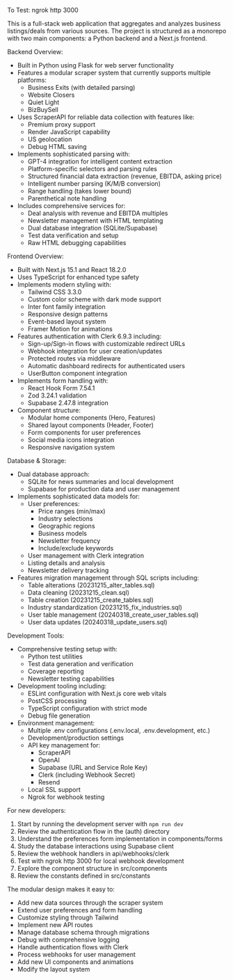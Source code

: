 To Test: ngrok http 3000

This is a full-stack web application that aggregates and analyzes business listings/deals from various sources. The project is structured as a monorepo with two main components: a Python backend and a Next.js frontend.

Backend Overview:
- Built in Python using Flask for web server functionality
- Features a modular scraper system that currently supports multiple platforms:
  - Business Exits (with detailed parsing)
  - Website Closers
  - Quiet Light
  - BizBuySell
- Uses ScraperAPI for reliable data collection with features like:
  - Premium proxy support
  - Render JavaScript capability
  - US geolocation
  - Debug HTML saving
- Implements sophisticated parsing with:
  - GPT-4 integration for intelligent content extraction
  - Platform-specific selectors and parsing rules
  - Structured financial data extraction (revenue, EBITDA, asking price)
  - Intelligent number parsing (K/M/B conversion)
  - Range handling (takes lower bound)
  - Parenthetical note handling
- Includes comprehensive services for:
  - Deal analysis with revenue and EBITDA multiples
  - Newsletter management with HTML templating
  - Dual database integration (SQLite/Supabase)
  - Test data verification and setup
  - Raw HTML debugging capabilities

Frontend Overview:
- Built with Next.js 15.1 and React 18.2.0
- Uses TypeScript for enhanced type safety
- Implements modern styling with:
  - Tailwind CSS 3.3.0
  - Custom color scheme with dark mode support
  - Inter font family integration
  - Responsive design patterns
  - Event-based layout system
  - Framer Motion for animations
- Features authentication with Clerk 6.9.3 including:
  - Sign-up/Sign-in flows with customizable redirect URLs
  - Webhook integration for user creation/updates
  - Protected routes via middleware
  - Automatic dashboard redirects for authenticated users
  - UserButton component integration
- Implements form handling with:
  - React Hook Form 7.54.1
  - Zod 3.24.1 validation
  - Supabase 2.47.8 integration
- Component structure:
  - Modular home components (Hero, Features)
  - Shared layout components (Header, Footer)
  - Form components for user preferences
  - Social media icons integration
  - Responsive navigation system

Database & Storage:
- Dual database approach:
  - SQLite for news summaries and local development
  - Supabase for production data and user management
- Implements sophisticated data models for:
  - User preferences:
    - Price ranges (min/max)
    - Industry selections
    - Geographic regions
    - Business models
    - Newsletter frequency
    - Include/exclude keywords
  - User management with Clerk integration
  - Listing details and analysis
  - Newsletter delivery tracking
- Features migration management through SQL scripts including:
  - Table alterations (20231215_alter_tables.sql)
  - Data cleaning (20231215_clean.sql)
  - Table creation (20231215_create_tables.sql)
  - Industry standardization (20231215_fix_industries.sql)
  - User table management (20240318_create_user_tables.sql)
  - User data updates (20240318_update_users.sql)

Development Tools:
- Comprehensive testing setup with:
  - Python test utilities
  - Test data generation and verification
  - Coverage reporting
  - Newsletter testing capabilities
- Development tooling including:
  - ESLint configuration with Next.js core web vitals
  - PostCSS processing
  - TypeScript configuration with strict mode
  - Debug file generation
- Environment management:
  - Multiple .env configurations (.env.local, .env.development, etc.)
  - Development/production settings
  - API key management for:
    - ScraperAPI
    - OpenAI
    - Supabase (URL and Service Role Key)
    - Clerk (including Webhook Secret)
    - Resend
  - Local SSL support
  - Ngrok for webhook testing

For new developers:
1. Start by running the development server with `npm run dev`
2. Review the authentication flow in the (auth) directory
3. Understand the preferences form implementation in components/forms
4. Study the database interactions using Supabase client
5. Review the webhook handlers in api/webhooks/clerk
6. Test with ngrok http 3000 for local webhook development
7. Explore the component structure in src/components
8. Review the constants defined in src/constants

The modular design makes it easy to:
- Add new data sources through the scraper system
- Extend user preferences and form handling
- Customize styling through Tailwind
- Implement new API routes
- Manage database schema through migrations
- Debug with comprehensive logging
- Handle authentication flows with Clerk
- Process webhooks for user management
- Add new UI components and animations
- Modify the layout system
